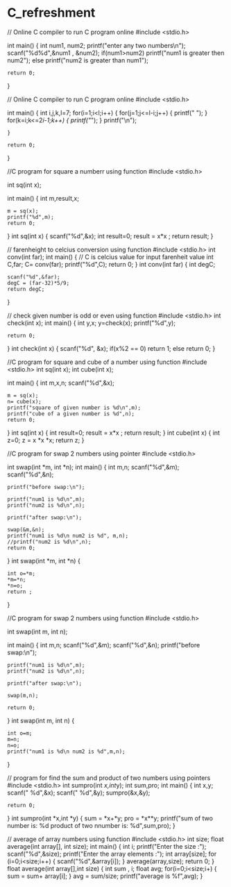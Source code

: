 # C_refreshment



// Online C compiler to run C program online
#include <stdio.h>

int main() {
    int num1, num2;
    printf("enter any two numbers\n");
    scanf("%d%d",&num1 , &num2);
    if(num1>num2)
    printf("num1 is greater then num2");
    else
    printf("num2 is greater than num1");

    return 0;
}







// Online C compiler to run C program online
#include <stdio.h>

int main() {
int i,j,k,l=7;
for(i=1;i<l;i++)
    {
        for(j=1;j<=l-i;j++)
        {
            printf(" ");
        }
    for(k=i;k<=2*i-1;k++)
            {
                printf("*");
            }
            printf("\n");
        
    }
    
    return 0;
}






//C program  for square a numberr using function
#include <stdio.h>
 
int sq(int x);

int main() {
    int  m,result,x;
    
    m = sq(x);
    printf("%d",m);
    return 0;
}
int sq(int x)
{
    scanf("%d",&x);
   int result=0;
     result = x*x ;
    return result;
}







// farenheight to celcius conversion using function
#include <stdio.h>
int conv(int far);
int main() {
    //  C is celcius value for input farenheit value
    int C,far;
    C= conv(far);
    printf("%d",C);
    return 0;
}
int conv(int far)
{
    int degC;
    
    scanf("%d",&far);
    degC = (far-32)*5/9;
    return degC;
}







// check given number is odd or even using function
#include <stdio.h>
int check(int x);
int main() {
int y,x;
    y=check(x);
    printf("%d",y);

    return 0;
}
int check(int x)
{
    scanf("%d", &x);
    if(x%2 == 0)
    return 1;
    else
    return 0;
}






//C program  for square and cube of a number using function
#include <stdio.h>
int sq(int x);
int cube(int x);

int main() {
    int  m,x,n;
    scanf("%d",&x);
    
    m = sq(x);
    n= cube(x);
    printf("square of given number is %d\n",m);
    printf("cube of a given number is %d",n);
    return 0;
}
int sq(int x)
{
   int result=0;
     result = x*x ;
    return result;
}
int cube(int x)
{
    int z=0;
    z = x *x *x;
    return z;
}






//C program  for swap 2 numbers using pointer
#include <stdio.h>

int swap(int *m, int *n);
int main() {
    int m,n;
    scanf("%d",&m);
    scanf("%d",&n);
    
    printf("before swap:\n");
    
    printf("num1 is %d\n",m);
    printf("num2 is %d\n",n);
    
    printf("after swap:\n");
    
    swap(&m,&n);
    printf("num1 is %d\n num2 is %d", m,n);
    //printf("num2 is %d\n",n);
    return 0;
}
int swap(int *m, int *n)
{
   
    int o=*m;
    *m=*n;
    *n=o;
    return ;
}









//C program  for swap 2 numbers using function
#include <stdio.h>

int swap(int m, int n);

    
int main() {
    int m,n;
    scanf("%d",&m);
    scanf("%d",&n);
    printf("before swap:\n");
    
    printf("num1 is %d\n",m);
    printf("num2 is %d\n",n);
    
    printf("after swap:\n");
    
    swap(m,n);
    
    return 0;
}
int swap(int m, int n)
{
   
    int o=m;
    m=n;
    n=o;
    printf("num1 is %d\n num2 is %d",m,n);
}







// program for find the sum  and product of two numbers using pointers
#include <stdio.h>
int sumpro(int *x,int*y);
int sum,pro;
int main() {
    int x,y;
    scanf(" %d",&x);
    scanf(" %d",&y);
    sumpro(&x,&y);

    return 0;
}
int sumpro(int *x,int *y)
{
    sum = *x+*y;
    pro = *x**y;
    printf("sum of two number is: %d product of two nnumber is: %d",sum,pro);
}









// average of array numbers using function
#include <stdio.h>
int size;
float average(int array[], int size);
int main() {
    int i;
    printf("Enter the size :");
    scanf("%d",&size);
 printf("Enter the array elements :");
 int array[size];
    for (i=0;i<size;i++)
    {
    scanf("%d",&array[i]);
    }
       average(array,size);
    return 0;
}
float average(int array[],int size)
{
   int sum , i;
   float avg;
   for(i=0;i<size;i+)
   {
       sum = sum+ array[i];
   }
 avg = sum/size;
       printf("average is %f",avg);
}


